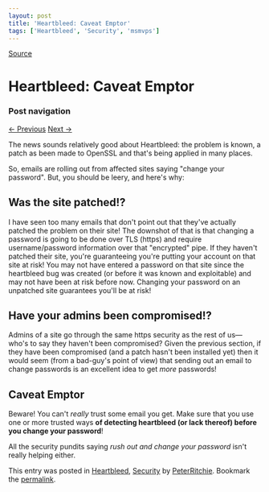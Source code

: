```yaml
---
layout: post
title: 'Heartbleed: Caveat Emptor'
tags: ['Heartbleed', 'Security', 'msmvps']
---
```

[Source](http://pr-blog.azurewebsites.net/2014/04/18/heartbleed-caveat-emptor/ "Permalink to Heartbleed: Caveat Emptor")

# Heartbleed: Caveat Emptor

### Post navigation

[← Previous][1] [Next →][2]

The news sounds relatively good about Heartbleed: the problem is known, a patch as been made to OpenSSL and that's being applied in many places.

So, emails are rolling out from affected sites saying "change your password". But, you should be leery, and here's why:

## Was the site patched!?

I have seen too many emails that don't point out that they've actually patched the problem on their site! The downshot of that is that changing a password is going to be done over TLS (https) and require username/password information over that "encrypted" pipe. If they haven't patched their site, you're guaranteeing you're putting your account on that site at risk! You may not have entered a password on that site since the heartbleed bug was created (or before it was known and exploitable) and may not have been at risk before now. Changing your password on an unpatched site guarantees you'll be at risk!

## Have your admins been compromised!?

Admins of a site go through the same https security as the rest of us—who's to say they haven't been compromised? Given the previous section, if they have been compromised (and a patch hasn't been installed yet) then it would seem (from a bad-guy's point of view) that sending out an email to change passwords is an excellent idea to get *more* passwords!

## Caveat Emptor

Beware! You can't *really* trust some email you get. Make sure that you use one or more trusted ways **of detecting heartbleed (or lack thereof) before you change your password**!

All the security pundits saying _rush out and change your password_ isn't really helping either.

This entry was posted in [Heartbleed][3], [Security][4] by [PeterRitchie][5]. Bookmark the [permalink][6]. 

[1]: http://pr-blog.azurewebsites.net/2014/04/17/ssl-is-not-the-basis-of-mission-critical-security/
[2]: http://pr-blog.azurewebsites.net/2014/04/20/on-performance-of-immutable-collections/
[3]: http://pr-blog.azurewebsites.net/category/heartbleed/
[4]: http://pr-blog.azurewebsites.net/category/security/
[5]: http://pr-blog.azurewebsites.net/author/peterritchie/
[6]: http://pr-blog.azurewebsites.net/2014/04/18/heartbleed-caveat-emptor/ "Permalink to Heartbleed: Caveat Emptor"


